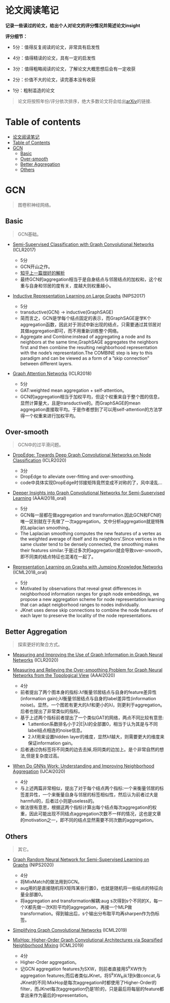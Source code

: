 # 论文阅读笔记

**记录一些读过的论文，给出个人对论文的评分情况并简述论文insight**

**评分细节：** 

- 5分：值得反复阅读的论文，非常具有启发性

- 4分：值得精读的论文，具有一定的启发性

- 3分：值得粗略阅读的论文，了解论文大概思想后会有一定收获

- 2分：价值不大的论文，读完基本没有收获

- 1分：粗制滥造的论文

> 论文将按照年份/评分依次排序，绝大多数论文将会给出[arXiv](https://arxiv.org/)的链接.


# Table of contents

- [论文阅读笔记](#论文阅读笔记)
- [Table of Contents](#table-of-contents)
- [GCN](#gcn)
    - [Basic](#basic)
    - [Over-smooth](#over-smooth)
    - [Better Aggregation](#better-aggregation)
    - [Others](#others)

# GCN

> 图卷积神经网络。

## Basic

> GCN基础。

- [Semi-Supervised Classification with Graph Convolutional Networks](https://arxiv.org/abs/1609.02907) (ICLR2017)
    - 5分
    - GCN开山之作。
    - [知乎上一篇很好的解析](https://zhuanlan.zhihu.com/p/120311352)
    - 最终GCN的aggregation相当于是自身结点与邻居结点的加权和，这个权重与自身和邻居的度有关，度越大则权重越小。

- [Inductive Representation Learning on Large Graphs](https://arxiv.org/abs/1706.02216) (NIPS2017)
    - 5分
    - transductive(GCN) -> inductive(GraphSAGE)
    - 简而言之，GCN是学每个结点固定的表示，而GraphSAGE是学K个aggregation函数，因此对于测试中新出现的结点，只需要通过其邻居对其做aggregation即可，而不用重新训练整个网络。
    - Aggregate and Combine:instead of aggregating a node and its neighbors at the same time,GraphSAGE aggregates the neighbors first and then combine the resulting neighborhood representation with the node’s representation.The COMBINE step is key to this paradigm and can be viewed as a form of a ”skip connection” between different layers.

- [Graph Attention Networks](https://arxiv.org/abs/1710.10903) (ICLR2018)
    - 5分
    - GAT:weighted mean aggregation + self-attention。
    - GCN的aggregation相当于加权平均，但这个权重来自于整个图的信息，显然计算量大，且是transductive的。而GraphSAGE的mean aggregation直接取平均。于是作者想到了可以用self-attention的方法学得一个权重来进行加权平均。

## Over-smooth

> GCN中的过平滑问题。

- [DropEdge: Towards Deep Graph Convolutional Networks on Node Classification](https://openreview.net/pdf?id=Hkx1qkrKPr) (ICLR2020)
    - 3分
    - DropEdge to alleviate over-fitting and over-smoothing.
    - code中具体实现DropEdge时邻接矩阵竟然变成不对称的了，风中凌乱...

- [Deeper Insights into Graph Convolutional Networks for Semi-Supervised Learning](https://arxiv.org/abs/1801.07606) (AAAI2018_oral)
    - 5分
    - GCN每一层都在做aggregation and transformation.因此GCN和FCN的唯一区别就在于先做了一次aggregation。文中分析aggregation就是特殊的Laplacian smoothing。
    - The Laplacian smoothing computes the new features of a vertex as the weighted average of itself and its neighbors’.Since vertices in the same cluster tend to be densely connected, the smoothing makes  their features similar.于是过多次的aggregation就会导致over-smooth，即不同类的结点特征也混淆在一起了。 

- [Representation Learning on Graphs with Jumping Knowledge Networks](https://arxiv.org/abs/1806.03536) (ICML2018_oral)
    - 5分
    - Motivated by observations that reveal great differences in neighborhood information ranges for graph node embeddings, we propose a new aggregation scheme for node representation learning that can adapt neigborhood ranges to nodes individually.
    - JKnet uses dense skip connections to combine the node features of each layer to preserve the locality of the node representations.

## Better Aggregation

> 探索更好的聚合方式。

- [Measuring and Improving the Use of Graph Information in Graph Neural Networks](https://openreview.net/pdf/3ff628aed23920c95386567ad7acc7885d49b122.pdf) (ICLR2020)
- [Measuring and Relieving the Over-smoothing Problem for Graph Neural Networks from the Topological View](https://arxiv.org/abs/1909.03211) (AAAI2020)
    - 4分
    - 前者提出了两个图本身的指标:λf衡量邻居结点与自身的feature差异性(information gain);λl衡量邻居结点与自身的label差异性(information noise)。显然，一个图若有更大的λf和更小的λl，则更利于aggregation。后者也提出了非常类似的指标。
    - 基于上述两个指标前者提出了一个类似GAT的网络，两点不同比较有意思:
        - 1.attention系数排名小于2|E|λl的全部置0，相当于认为其是与不同label结点相连的noise信息。
        - 2.λf用来设置hidden layer的维度，显然λf越大，则需要更大的维度来保证information gain。
    - 后者通过伪标签将不同类的边去去掉,将同类的边加上。是个非常自然的想法,但是复杂度过高。

- [When Do GNNs Work: Understanding and Improving Neighborhood Aggregation](https://www.ijcai.org/Proceedings/2020/181) (IJCAI2020)
    - 4分
    - 与上述两篇非常相似，提出了对于每个结点两个指标:一个来衡量邻居的标签差异性，一个来衡量自身与邻居的标签相似性，然后认为前者过大是harmful的，后者过小则是useless的。
    - 做法很有意思，根据这两个指标计算出每个结点每次aggregation的权重，因此可能出现不同结点aggregation次数不一样的情况，这也是文章的motivation之一，即不同的结点显然需要不同次数的aggregation。

## Others

> 其它。

- [Graph Random Neural Network for Semi-Supervised Learning on Graphs](https://arxiv.org/abs/2005.11079) (NIPS2020)
    - 4分
    - 将MixMatch的做法用到GCN。
    - aug用的是直接随机将X矩阵某些行置0，也就是随机将一些结点的特征向量全部置0。
    - 将aggregation and transformation解耦:aug s次得到s个不同的X，每一个X都先做一次K阶平均的aggregation，再接一个MLP做transformation。得到输出后，s个输出分布取平均再sharpen作为伪标签。

- [Simplifying Graph Convolutional Networks](https://arxiv.org/abs/1902.07153) (ICML2019)
- [MixHop: Higher-Order Graph Convolutional Architectures via Sparsified Neighborhood Mixing](https://arxiv.org/abs/1905.00067) (ICML2019)
    - 4分
    - Higher-Order aggregation。
    - 记GCN aggregation features为SXW，则前者直接用S<sup>k</sup>XW作为aggregation features;而后者类似JKnet，将S<sup>k</sup>XW<sub>k</sub>从1到k做concat,与JKnet的不同:MixHop是每次aggregation时都使用了Higher-Order的filter，而JKnet每次aggregation仍是1阶的，只是最后将每层的feature都拿出来作为最后的representation。

    

